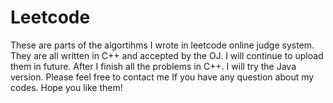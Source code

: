 Leetcode
========
These are parts of the algortihms I wrote in leetcode online judge system. They are all written in C++ and accepted by the OJ. I will continue to upload them in future.
After I finish all the problems in C++. I will try the Java version.
Please feel free to contact me If you have any question about my codes.
Hope you like them!
